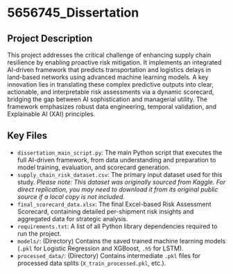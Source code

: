 # 5656745_Dissertation

## Project Description
This project addresses the critical challenge of enhancing supply chain resilience by enabling proactive risk mitigation. It implements an integrated AI-driven framework that predicts transportation and logistics delays in land-based networks using advanced machine learning models. A key innovation lies in translating these complex predictive outputs into clear, actionable, and interpretable risk assessments via a dynamic scorecard, bridging the gap between AI sophistication and managerial utility. The framework emphasizes robust data engineering, temporal validation, and Explainable AI (XAI) principles.

## Key Files
*   `dissertation_main_script.py`: The main Python script that executes the full AI-driven framework, from data understanding and preparation to model training, evaluation, and scorecard generation.
*   `supply_chain_risk_dataset.csv`: The primary input dataset used for this study. *Please note: This dataset was originally sourced from Kaggle. For direct replication, you may need to download it from its original public source if a local copy is not included.*
*   `final_scorecard_data.xlsx`: The final Excel-based Risk Assessment Scorecard, containing detailed per-shipment risk insights and aggregated data for strategic analysis.
*   `requirements.txt`: A list of all Python library dependencies required to run the project.
*   `models/`: (Directory) Contains the saved trained machine learning models (`.pkl` for Logistic Regression and XGBoost, `.h5` for LSTM).
*   `processed_data/`: (Directory) Contains intermediate `.pkl` files for processed data splits (`X_train_processed.pkl`, etc.).
